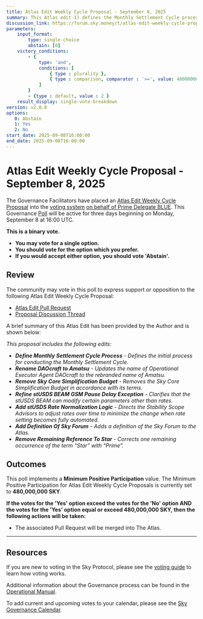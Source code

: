 ```yaml
---
title: Atlas Edit Weekly Cycle Proposal - September 8, 2025
summary: This Atlas edit 1) defines the Monthly Settlement Cycle process, 2) renames DAOcraft to Amatsu, 3) removes the Sky Core Simplification Budget, 4) refines the stUSDS BEAM GSM Pause Delay exception, 5) adds stUSDS Rate Normalization logic, 6) adds definition of Sky Forum, 7) removes remaining reference to Star.
discussion_link: https://forum.sky.money/t/atlas-edit-weekly-cycle-proposal-week-of-2025-09-08/27149
parameters:
    input_format:
        type: single-choice
        abstain: [0]
    victory_conditions:
        - {
            type: 'and',
            conditions: [
                { type : plurality },
                { type : comparison, comparator : '>=', value: 480000000 }
            ]
        }
        - {type : default, value : 2 }
    result_display: single-vote-breakdown
version: v2.0.0
options:
   0: Abstain
   1: Yes
   2: No
start_date: 2025-09-08T16:00:00
end_date: 2025-09-08T16:00:00
---
```


# Atlas Edit Weekly Cycle Proposal - September 8, 2025

The Governance Facilitators have placed an [Atlas Edit Weekly Cycle Proposal](https://sky-atlas.powerhouse.io/A.1.10.2_Atlas_Edit_Weekly_Cycle/4a8ad9ad-5c5d-4994-9b46-f04c0e61ce59|0db30308) into the [voting system](https://vote.sky.money/polling) [on behalf of Prime Delegate BLUE](https://forum.sky.money/t/atlas-edit-weekly-cycle-proposal-week-of-2025-09-08/27149/3). This Governance [Poll](https://sky-atlas.powerhouse.io/A.1.10.2_Atlas_Edit_Weekly_Cycle/4a8ad9ad-5c5d-4994-9b46-f04c0e61ce59|0db30308) will be active for three days beginning on Monday, September 8 at 16:00 UTC.

**This is a binary vote.**

- **You may vote for a single option.**
- **You should vote for the option which you prefer.**
- **If you would accept either option, you should vote 'Abstain'.**

## Review

The community may vote in this poll to express support or opposition to the following Atlas Edit Weekly Cycle Proposal:

- [Atlas Edit Pull Request](https://github.com/sky-ecosystem/next-gen-atlas/pull/57)
- [Proposal Discussion Thread](https://forum.sky.money/t/atlas-edit-weekly-cycle-proposal-week-of-2025-09-08/27149)

A brief summary of this Atlas Edit has been provided by the Author and is shown below:

_This proposal includes the following edits:_

- _**Define Monthly Settlement Cycle Process** - Defines the initial process for conducting the Monthly Settlement Cycle._
- _**Rename DAOcraft to Amatsu** - Updates the name of Operational Executor Agent DAOcraft to the rebranded name of Amatsu._
- _**Remove Sky Core Simplification Budget** - Removes the Sky Core Simplification Budget in accordance with its terms._
- _**Refine stUSDS BEAM GSM Pause Delay Exception** - Clarifies that the stUSDS BEAM can modify certain parameters other than rates._
- _**Add stUSDS Rate Normalization Logic** - Directs the Stability Scope Advisors to adjust rates over time to minimize the change when rate setting becomes fully automated._
- _**Add Definition Of Sky Forum** - Adds a definition of the Sky Forum to the Atlas._
- _**Remove Remaining Reference To Star** - Corrects one remaining occurrence of the term “Star” with “Prime”._


## Outcomes

This poll implements a **Minimum Positive Participation** value. The Minimum Positive Participation for Atlas Edit Weekly Cycle Proposals is currently set to **480,000,000 SKY**.

**If the votes for the 'Yes' option exceed the votes for the 'No' option AND the votes for the 'Yes' option equal or exceed 480,000,000 SKY, then the following actions will be taken:**

- The associated Pull Request will be merged into The Atlas.

---

## Resources

If you are new to voting in the Sky Protocol, please see the [voting guide](https://manual.makerdao.com/governance/voting-in-makerdao/on-chain-governance) to learn how voting works.

Additional information about the Governance process can be found in the [Operational Manual](https://manual.makerdao.com).

To add current and upcoming votes to your calendar, please see the [Sky Governance Calendar](https://manual.makerdao.com/makerdao/calendars/governance-calendar).
